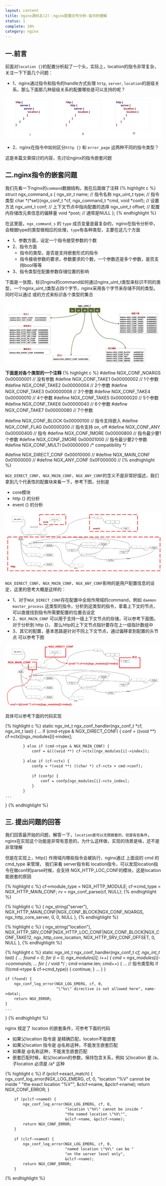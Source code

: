 ```yaml
---
layout: content
title: nginx源码五(2)：nginx配置文件分析-指令的理解
status: 1
complete: 10% 
category: nginx
---
```


## 一.前言

前面对`location {}`的配置分析起了一个头，实际上，location的指令非常复杂，关注一下下面几个问题：
- 1、nginx通过指令和指令的handle方式处理 `http`, `server`, `location`的层级关系，那么下面那几种层级关系的配置哪些是可以支持的呢？

![ngx_location_conf](/images/nginx/ngx_cmd1.jpg)

- 2、nginx在指令中如何区分`http {}` 和 `error_page` 这两种不同的指令类型？

这是本篇文章探讨的内容，先讨论nginx的指令嵌套问题

## 二.nginx指令的嵌套问题

我们先看一下nginx的`command`数据结构，我在后面做了注释
{% highlight c %}
struct ngx_command_s {
    ngx_str_t             name; // 指令名称
    ngx_uint_t            type;  // 指令类型
    char               *(*set)(ngx_conf_t *cf, ngx_command_t *cmd, void *conf); // 设置方法
    ngx_uint_t            conf;    // 上下文节点中指向配置的选择
    ngx_uint_t            offset;  // 配置内存储改元素信息的偏移量
    void                 *post;    // 通常是NULL
};
{% endhighlight %}

在这里面，`ngx_command_s` 的 `type` 成员变量是最复杂的，nginx在指令分析中，会根据type的类型做相应的处理，`type`有各种类型，主要在这几个方面
- 1、参数方面，设定一个指令接受参数的个数
- 2、指令方面
    - 指令的类型，是否是支持嵌套形式的指令
    - 指令接收参数的要求，参数要求的个数，一个参数还是多个参数，是否支持bool等等
- 3、指令类型在配置参数存储位置的影响

下面是一张图，标识nginx的command如何通过nginx_uint_t类型来标识不同的类型，一个nginx_uint_t类型占四个字节，nginx采用各个字节来存储不同的类型。同时可以通过 或的方式来标识各个类型的集合

![ngx_conf](/images/nginx/ngx_cmd2.jpg)


**下面是对各个类型的一个注释**
{% highlight c %}
#define NGX_CONF_NOARGS      0x00000001    // 没有参数
#define NGX_CONF_TAKE1       0x00000002    // 1个参数
#define NGX_CONF_TAKE2       0x00000004    // 2个参数
#define NGX_CONF_TAKE3       0x00000008    // 3个参数
#define NGX_CONF_TAKE4       0x00000010    // 4个参数
#define NGX_CONF_TAKE5       0x00000020    // 5个参数
#define NGX_CONF_TAKE6       0x00000040    // 6个参数
#define NGX_CONF_TAKE7       0x00000080    // 7个参数

#define NGX_CONF_BLOCK       0x00000100    // 指令支持嵌入
#define NGX_CONF_FLAG        0x00000200    // 指令支持 on, off
#define NGX_CONF_ANY         0x00000400    // 指令
#define NGX_CONF_1MORE       0x00000800    // 指令最少要1个参数
#define NGX_CONF_2MORE       0x00001000    // 指令最少要2个参数
#define NGX_CONF_MULTI       0x00000000     /* compatibility */

#define NGX_DIRECT_CONF      0x00010000    // 
#define NGX_MAIN_CONF        0x01000000    // 
#define NGX_ANY_CONF         0x0F000000    // 
{% endhighlight %}

`NGX_DIRECT_CONF`、`NGX_MAIN_CONF`、`NGX_ANY_CONF`的含义不是非常好描述，我们拿到几个代表性的配置块来看一下，参考下图，分别是
- core模块
- http {} 的分析
- event {} 的分析

![ngx_conf](/images/nginx/ngx_cmd3.jpg)

`NGX_DIRECT_CONF`、`NGX_MAIN_CONF`、`NGX_ANY_CONF`影响的是用户配置信息的设定，这里的思考大概是这样的：
- 1、对于`NGX_DIRECT_CONF`存在配置中全局作用域的command，例如 `daemon` `master_process` 这类型的指令，分析到这类型的指令，拿着上下文的节点，可以直接找到指令所需要配置的位置去设定
- 2、`NGX_MAIN_CONF` 可以用于支持一级上下文节点的存储，可以参考下面图，对于分析到 http {}， 那么http的上下文节点指针要存在上一级指针数组中
- 3、其它的配置，基本思路是针对不同上下文节点，通过偏移拿到配置的头节点
可以参考下图

![ngx_conf](/images/nginx/ngx_cmd4.jpg)

具体可以参考下面的代码实现

{% highlight c %}
static ngx_int_t
ngx_conf_handler(ngx_conf_t *cf, ngx_int_t last)
{
    ...
            if (cmd->type & NGX_DIRECT_CONF) {
                conf = ((void **) cf->ctx)[ngx_modules[i]->index];

            } else if (cmd->type & NGX_MAIN_CONF) {
                conf = &(((void **) cf->ctx)[ngx_modules[i]->index]);

            } else if (cf->ctx) {
                confp = *(void **) ((char *) cf->ctx + cmd->conf);

                if (confp) {
                    conf = confp[ngx_modules[i]->ctx_index];
                }
            }
    ...
}
{% endhighlight %}


## 三. 提出问题的回答

我们回答最开始的问题，解答一下，`location是可以无限嵌套的，但是有些条件`，nginx在实现这个功能是非常有意思的，为什么这样做，实现的场景是啥，还不是非常理解

但是在实现上，http{} 作用域内哪些指令会被执行，nginx通过 上面说的 cmd 的 cmd_type 来管理， 我们来看 server指令和 location指令，可以发现location指令在做conf的parse时候，会支持 NGX_HTTP_LOC_CONF的模块，这是location能嵌套的原因

{% highlight c %}
    cf->module_type = NGX_HTTP_MODULE;
    cf->cmd_type = NGX_HTTP_MAIN_CONF;
    rv = ngx_conf_parse(cf, NULL);
{% endhighlight %}


{% highlight c %}
    { ngx_string("server"),
      NGX_HTTP_MAIN_CONF|NGX_CONF_BLOCK|NGX_CONF_NOARGS,
      ngx_http_core_server,
      0,
      0,
      NULL },
{% endhighlight %}

{% highlight c %}
    { ngx_string("location"),
      NGX_HTTP_SRV_CONF|NGX_HTTP_LOC_CONF|NGX_CONF_BLOCK|NGX_CONF_TAKE12,
      ngx_http_core_location,
      NGX_HTTP_SRV_CONF_OFFSET,
      0,
      NULL },
{% endhighlight %}


{% highlight c %}
static ngx_int_t
ngx_conf_handler(ngx_conf_t *cf, ngx_int_t last)
{
    ...
    found = 0;
    for (i = 0; ngx_modules[i]; i++) {
        cmd = ngx_modules[i]->commands;
        ...
        for ( /* void */ ; cmd->name.len; cmd++) {
            ...
            // 指令类型和
            if (!(cmd->type & cf->cmd_type)) {
                continue;
            }
            ...
        }
    }

    if (found) {
        ngx_conf_log_error(NGX_LOG_EMERG, cf, 0,
                           "\"%s\" directive is not allowed here", name->data);
        return NGX_ERROR;
    }
    ...
}
{% endhighlight %}

nginx 规定了 location 的嵌套条件，可参考下面的代码
- 如果父location 指令是 是精确匹配，locaton不能嵌套
- 如果父location 指令是 @名称这种，不能发生嵌套匹配
- 如果是 @名称这种，不能发生嵌套匹配
- 嵌套匹配时候，和父location的参数，保持包含关系，例如 父location 是 /a， 子location 必须是 /a* 这种

{% highlight c %}
        if (pclcf->exact_match) {
            ngx_conf_log_error(NGX_LOG_EMERG, cf, 0,
                               "location \"%V\" cannot be inside "
                               "the exact location \"%V\"",
                               &clcf->name, &pclcf->name);
            return NGX_CONF_ERROR;
        }

        if (pclcf->named) {
            ngx_conf_log_error(NGX_LOG_EMERG, cf, 0,
                               "location \"%V\" cannot be inside "
                               "the named location \"%V\"",
                               &clcf->name, &pclcf->name);
            return NGX_CONF_ERROR;
        }

        if (clcf->named) {
            ngx_conf_log_error(NGX_LOG_EMERG, cf, 0,
                               "named location \"%V\" can be "
                               "on the server level only",
                               &clcf->name);
            return NGX_CONF_ERROR;
        }

{% endhighlight %}
